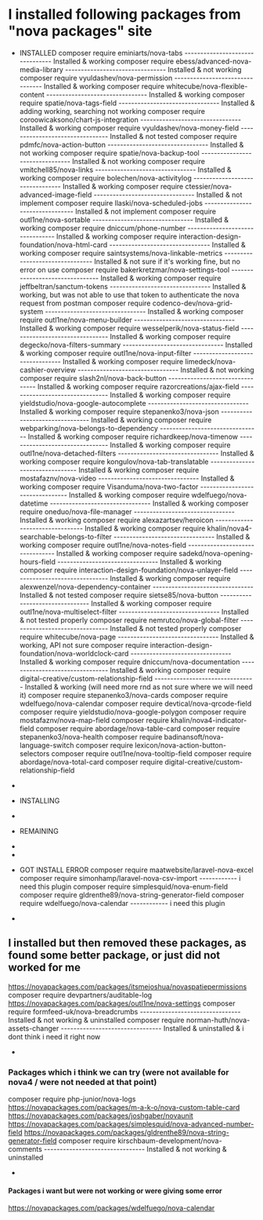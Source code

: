 # I installed following packages from "nova packages" site

- INSTALLED
  composer require eminiarts/nova-tabs -------------------------------- Installed & working
  composer require ebess/advanced-nova-media-library -------------------------------- Installed & not working
  composer require vyuldashev/nova-permission -------------------------------- Installed & working
  composer require whitecube/nova-flexible-content -------------------------------- Installed & working
  composer require spatie/nova-tags-field -------------------------------- Installed & adding working, searching not working
  composer require coroowicaksono/chart-js-integration -------------------------------- Installed & working
  composer require vyuldashev/nova-money-field -------------------------------- Installed & not tested
  composer require pdmfc/nova-action-button -------------------------------- Installed & not working
  composer require spatie/nova-backup-tool -------------------------------- Installed & not working
  composer require vmitchell85/nova-links -------------------------------- Installed & working
  composer require bolechen/nova-activitylog -------------------------------- Installed & working
  composer require ctessier/nova-advanced-image-field -------------------------------- Installed & not implement
  composer require llaski/nova-scheduled-jobs -------------------------------- Installed & not implement
  composer require outl1ne/nova-sortable -------------------------------- Installed & working
  composer require dniccum/phone-number -------------------------------- Installed & working
  composer require interaction-design-foundation/nova-html-card -------------------------------- Installed & working
  composer require saintsystems/nova-linkable-metrics -------------------------------- Installed & not sure if it's working fine, but no error on use
  composer require bakerkretzmar/nova-settings-tool -------------------------------- Installed & working
  composer require jeffbeltran/sanctum-tokens -------------------------------- Installed & working, but was not able to use that token to authenticate the nova request from postman
  composer require codenco-dev/nova-grid-system -------------------------------- Installed & working
  composer require outl1ne/nova-menu-builder -------------------------------- Installed & working
  composer require wesselperik/nova-status-field -------------------------------- Installed & working
  composer require degecko/nova-filters-summary -------------------------------- Installed & working
  composer require outl1ne/nova-input-filter -------------------------------- Installed & working
  composer require limedeck/nova-cashier-overview -------------------------------- Installed & not working
  composer require slash2nl/nova-back-button -------------------------------- Installed & working
  composer require razorcreations/ajax-field -------------------------------- Installed & working
  composer require yieldstudio/nova-google-autocomplete -------------------------------- Installed & working
  composer require stepanenko3/nova-json -------------------------------- Installed & working
  composer require webparking/nova-belongs-to-dependency -------------------------------- Installed & working
  composer require richardkeep/nova-timenow -------------------------------- Installed & working
  composer require outl1ne/nova-detached-filters -------------------------------- Installed & working
  composer require kongulov/nova-tab-translatable -------------------------------- Installed & working
  composer require mostafaznv/nova-video -------------------------------- Installed & working
  composer require Visanduma/nova-two-factor -------------------------------- Installed & working
  composer require wdelfuego/nova-datetime -------------------------------- Installed & working
  composer require oneduo/nova-file-manager -------------------------------- Installed & working
  composer require alexazartsev/heroicon -------------------------------- Installed & working
  composer require khalin/nova4-searchable-belongs-to-filter -------------------------------- Installed & working
  composer require outl1ne/nova-notes-field -------------------------------- Installed & working
  composer require sadekd/nova-opening-hours-field -------------------------------- Installed & working
  composer require interaction-design-foundation/nova-unlayer-field -------------------------------- Installed & working
  composer require alexwenzel/nova-dependency-container -------------------------------- Installed & not tested
  composer require sietse85/nova-button -------------------------------- Installed & working
  composer require outl1ne/nova-multiselect-filter -------------------------------- Installed & not tested properly
  composer require nemrutco/nova-global-filter -------------------------------- Installed & not tested properly
  composer require whitecube/nova-page -------------------------------- Installed & working, API not sure
  composer require interaction-design-foundation/nova-worldclock-card -------------------------------- Installed & working
  composer require dniccum/nova-documentation -------------------------------- Installed & working
  composer require digital-creative/custom-relationship-field -------------------------------- Installed & working (will need more rnd as not sure where we will need it)
  composer require stepanenko3/nova-cards
  composer require wdelfuego/nova-calendar
  composer require devtical/nova-qrcode-field
  composer require yieldstudio/nova-google-polygon
  composer require mostafaznv/nova-map-field
  composer require khalin/nova4-indicator-field
  composer require abordage/nova-table-card
  composer require stepanenko3/nova-health
  composer require badinansoft/nova-language-switch
  composer require lexicon/nova-action-button-selectors
  composer require outl1ne/nova-tooltip-field
  composer require abordage/nova-total-card
  composer require digital-creative/custom-relationship-field

-

- INSTALLING

-

- REMAINING
-
-

- GOT INSTALL ERROR
  composer require maatwebsite/laravel-nova-excel
  composer require simonhamp/laravel-nova-csv-import ------------ i need this plugin
  composer require simplesquid/nova-enum-field
  composer require gldrenthe89/nova-string-generator-field
  composer require wdelfuego/nova-calendar ------------ i need this plugin

-

## I installed but then removed these packages, as found some better package, or just did not worked for me

https://novapackages.com/packages/itsmejoshua/novaspatiepermissions
composer require devpartners/auditable-log
https://novapackages.com/packages/outl1ne/nova-settings
composer require formfeed-uk/nova-breadcrumbs -------------------------------- Installed & not working & uninstalled
composer require norman-huth/nova-assets-changer -------------------------------- Installed & uninstalled & i dont think i need it right now

-

### Packages which i think we can try (were not available for nova4 / were not needed at that point)

composer require php-junior/nova-logs
https://novapackages.com/packages/m-a-k-o/nova-custom-table-card
https://novapackages.com/packages/joshgaber/novaunit
https://novapackages.com/packages/simplesquid/nova-advanced-number-field
https://novapackages.com/packages/gldrenthe89/nova-string-generator-field
composer require kirschbaum-development/nova-comments -------------------------------- Installed & not working & uninstalled

-

#### Packages i want but were not working or were giving some error

https://novapackages.com/packages/wdelfuego/nova-calendar
